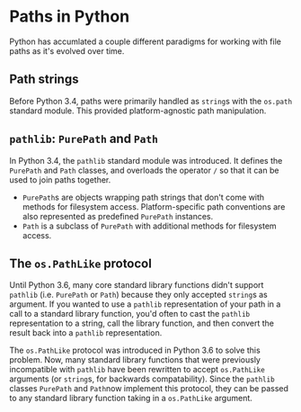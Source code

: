 # Paths in Python

Python has accumlated a couple different paradigms for working with file paths as it's evolved over time.

## Path strings

Before Python 3.4, paths were primarily handled as `string`s with the `os.path` standard module. This provided platform-agnostic path manipulation.

## `pathlib`: `PurePath` and `Path`

In Python 3.4, the `pathlib` standard module was introduced. It defines the `PurePath` and `Path` classes, and overloads the operator `/` so that it can be used to join paths together.
* `PurePath`s are objects wrapping path strings that don't come with methods for filesystem access. Platform-specific path conventions are also represented as predefined `PurePath` instances.
* `Path` is a subclass of `PurePath` with additional methods for filesystem access.

## The `os.PathLike` protocol

Until Python 3.6, many core standard library functions didn't support `pathlib` (i.e. `PurePath` or `Path`) because they only accepted `string`s as argument. If you wanted to use a `pathlib` representation of your path in a call to a standard library function, you'd often to cast the `pathlib` representation to a string, call the library function, and then convert the result back into a `pathlib` representation.

The `os.PathLike` protocol was introduced in Python 3.6 to solve this problem. Now, many standard library functions that were previously incompatible with `pathlib` have been rewritten to accept `os.PathLike` arguments (or `string`s, for backwards compatability). Since the `pathlib` classes `PurePath` and `Path`now implement this protocol, they can be passed to any standard library function taking in a `os.PathLike` argument.

